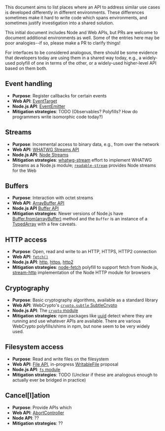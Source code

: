 This document aims to list places where an API to address similar use cases is developed differently in different environments. These differences sometimes make it hard to write code which spans environments, and sometimes justify investigation into a shared solution.

This initial document includes Node and Web APIs, but PRs are welcome to document additional environments as well. Some of the entries here may be poor analogies--if so, please make a PR to clarify things!

For interfaces to be considered analogous, there should be some evidence that developers today are using them in a shared way today, e.g., a widely-used polyfill of one in terms of the other, or a widely-used higher-level API based on them both.

## Event handling

- **Purpose**: Register callbacks for certain events
- **Web API**: [EventTarget](https://developer.mozilla.org/en-US/docs/Web/API/EventTarget)
- **Node.js API**: [EventEmitter](https://nodejs.org/api/events.html)
- **Mitigation strategies**: TODO (Observables? Polyfills? How do programmers write isomorphic code today?)

## Streams

- **Purpose**: Incremental access to binary data, e.g., from over the network
- **Web API**: [WHATWG Streams API](https://developer.mozilla.org/en-US/docs/Web/API/Streams_API)
- **Node.js API**: [Node Streams](https://nodejs.org/api/stream.html)
- **Mitigation strategies**: [whatwg-stream](https://github.com/nodejs/whatwg-stream) effort to implement WHATWG Streams as a Node.js module; [`readable-stream`](https://www.npmjs.com/package/readable-stream) provides Node streams for the Web

## Buffers

- **Purpose**: Interaction with octet streams
- **Web API**: [ArrayBuffer API](https://developer.mozilla.org/en-US/docs/Web/JavaScript/Reference/Global_Objects/ArrayBuffer)
- **Node.js API** [Buffer API](https://nodejs.org/api/buffer.html)
- **Mitigation strategies**: Newer versions of Node.js have [Buffer.from(arrayBuffer)](https://nodejs.org/api/buffer.html#buffer_class_method_buffer_from_arraybuffer_byteoffset_length) method and the `Buffer` is an instance of a [TypedArray](https://nodejs.org/api/buffer.html#buffer_buffers_and_typedarray) with a few caveats.

## HTTP access

- **Purpose**: Open, read and write to an HTTP, HTTPS, HTTP2 connection
- **Web API**: [`fetch()`](https://developer.mozilla.org/en-US/docs/Web/API/Fetch_API)
- **Node.js API**: [http](https://nodejs.org/api/http.html), [https](https://nodejs.org/api/https.html), [http2](https://nodejs.org/api/http2.html)
- **Mitigation strategies**: [node-fetch](https://www.npmjs.com/package/node-fetch) polyfill to support fetch from Node.js, [stream-http](https://www.npmjs.com/package/stream-http) implementation of the Node HTTP module for browsers

## Cryptography

- **Purpose**: Basic cryptography algorithms, available as a standard library
- **Web API**: WebCrypto's [`crypto.subtle` SubtleCrypto](https://developer.mozilla.org/en-US/docs/Web/API/SubtleCrypto)
- **Node.js API**: The [`crypto` module](https://nodejs.org/api/crypto.html)
- **Mitigation strategies**: npm packages like [uuid](https://www.npmjs.com/package/uuid) detect where they are running and use whatever APIs are available. There are various WebCrypto polyfills/shims in npm, but none seem to be very widely used.

## Filesystem access

- **Purpose**: Read and write files on the filesystem
- **Web API**: [File API](https://developer.mozilla.org/en-US/docs/Web/API/File), in-progress [WritableFile](https://github.com/WICG/writable-files/blob/master/EXPLAINER.md) proposal
- **Node.js API**: [`fs` module](https://nodejs.org/api/fs.html)
- **Mitigation strategies**: TODO (Unclear if these are analogous enough to actually ever be bridged in practice)

## Cancel[l]ation

- **Purpose**: Provide APIs which 
- **Web API**: [AbortController](https://developer.mozilla.org/en-US/docs/Web/API/AbortController)
- **Node API**: ??
- **Mitigation strategies**: ??
